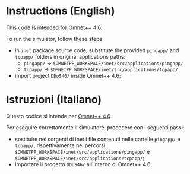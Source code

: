 # Instructions (English)

This code is intended for [Omnet++ 4.6](https://github.com/omnetpp/omnetpp/releases/download/omnetpp-4.6/omnetpp-4.6-src.tgz).

To run the simulator, follow these steps:
- in `inet` package source code, substitute the provided `pingapp/` and `tcpapp/` folders in original applications paths:
  -   `pingapp/` -> `$OMNETPP_WORKSPACE/inet/src/applications/pingapp/`
  -   `tcpapp/` -> `$OMNETPP_WORKSPACE/inet/src/applications/tcpapp/`
- import project `DDoS46/` inside Omnet++ 4.6;

# Istruzioni (Italiano)

Questo codice si intende per [Omnet++ 4.6](https://github.com/omnetpp/omnetpp/releases/download/omnetpp-4.6/omnetpp-4.6-src.tgz).

Per eseguire correttamente il simulatore, procedere con i seguenti passi:
- sostituire nei sorgenti di inet i file contenuti nelle cartelle `pingapp/` e `tcpapp/`, rispettivamente nei percorsi `$OMNETPP_WORKSPACE/inet/src/applications/pingapp/` e `$OMNETPP_WORKSPACE/inet/src/applications/tcpapp/`;
- importare il progetto `DDoS46/` all'interno di Omnet++ 4.6;
